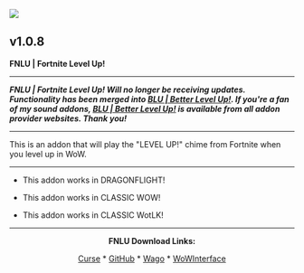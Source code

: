 [![](https://img.shields.io/static/v1?label=Donate&message=CashApp&color=brightgreen)](https://bit.ly/3fyxxSU)

v1.0.8
------------------------------

**FNLU | Fortnite Level Up!**

------------------------------

***FNLU | Fortnite Level Up! Will no longer be receiving updates. Functionality has been merged into [BLU | Better Level Up!](https://www.curseforge.com/wow/addons/blu-better-level-up "This link takes you to the Curseforge.com website, you may download it here and help support the developers."). If you're a fan of my sound addons, [BLU | Better Level Up!](https://www.curseforge.com/wow/addons/blu-better-level-up "This link takes you to the Curseforge.com website, you may download it here and help support the developers.") is available from all addon provider websites. Thank you!***

------------------------------

This is an addon that will play the "LEVEL UP!" chime from Fortnite when you level up in WoW.

------------------------------

- This addon works in DRAGONFLIGHT!

- This addon works in CLASSIC WOW!

- This addon works in CLASSIC WotLK!

------------------------------
<div align="center">

**FNLU Download Links:**

[Curse](https://www.curseforge.com/wow/addons/fnlu "This link takes you to the Curseforge.com website, you may download it here and help support the developers.") * [GitHub](https://github.com/donniedice/FNLU "This link takes you to the GitHub.com website, you may download it here.") * [Wago](https://addons.wago.io/addons/fnlu "This link takes you to the Wago.io website, you may download it here and help support the developers.") * [WoWInterface](https://wowinterface.com/downloads/info26253-FNLU-FortniteLevelUp.html "This link takes you to the WoWInterface.com website, you may download it here.")

</div>
